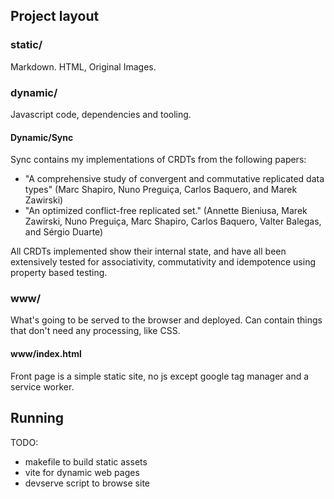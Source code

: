 ## Project layout

### static/

Markdown. HTML, Original Images.

### dynamic/

Javascript code, dependencies and tooling.

#### Dynamic/Sync

Sync contains my implementations of CRDTs from the following papers:

- "A comprehensive study of convergent and commutative replicated data types" (Marc Shapiro, Nuno Preguiça, Carlos Baquero, and Marek Zawirski)
- "An optimized conflict-free replicated set." (Annette Bieniusa, Marek Zawirski, Nuno Preguiça, Marc Shapiro, Carlos Baquero, Valter Balegas, and Sérgio Duarte)

All CRDTs implemented show their internal state, and have all been extensively tested for associativity, commutativity and idempotence using property based testing.

### www/

What's going to be served to the browser and deployed. Can contain things that don't need any processing, like CSS.

#### www/index.html

Front page is a simple static site, no js except google tag manager and a service worker.


## Running

TODO:
- makefile to build static assets
- vite for dynamic web pages
- devserve script to browse site
